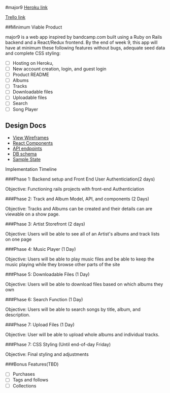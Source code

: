 #major9
[Heroku link][heroku]

[Trello link][trello]

[heroku]: https://major9.herokuapp.com/
[trello]: https://trello.com/b/Y65B4Kak

##Minimum Viable Product

major9 is a web app inspired by bandcamp.com built using a Ruby on Rails backend and a React/Redux frontend. By the end of week 9, this app will have at minimum these following features without bugs, adequate seed data and complete CSS styling:

- [ ] Hosting on Heroku,
- [ ] New account creation, login, and guest login
- [ ] Product README
- [ ] Albums
- [ ] Tracks
- [ ] Downloadable files
- [ ] Uploadable files
- [ ] Search
- [ ] Song Player

## Design Docs
* [View Wireframes][wireframes]
* [React Components][components]
* [API endpoints][api-endpoints]
* [DB schema][schema]
* [Sample State][sample-state]

[wireframes]: /docs/wireframes
[components]: /docs/Component-Hierarchy.md
[sample-state]: /docs/sample-state.md
[api-endpoints]: /docs/api-endpoints.md
[schema]: /docs/schema.md




Implementation Timeline

###Phase 1: Backend setup and Front End User Authenticiation(2 days)

Objective: Functioning rails projects with front-end Authenticiation

###Phase 2: Track and Album Model, API, and components (2 Days)

Objective: Tracks and Albums can be created and their details can are viewable on a show page.

###Phase 3: Artist Storefront (2 days)

Objective: Users will be able to see all of an Artist's albums and track lists on one page

###Phase 4: Music Player (1 Day)

Objective: Users will be able to play music files and be able to keep the music playing while they browse other parts of the site

###Phase 5: Downloadable Files (1 Day)

Objective: Users will be able to download files based on which albums they own

###Phase 6: Search Function (1 Day)

Objective: Users will be able to search songs by title, album, and description.

###Phase 7: Upload Files (1 Day)

Objective: User will be able to upload whole albums and individual tracks.

###Phase 7: CSS Styling (Until end-of-day Friday)

Objective: Final styling and adjustments

###Bonus Features(TBD)
- [ ] Purchases
- [ ] Tags and follows
- [ ] Collections
